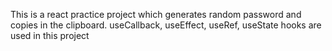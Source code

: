 This is a react practice project which generates random password and copies in the clipboard.
useCallback, useEffect, useRef, useState hooks are used in this project
